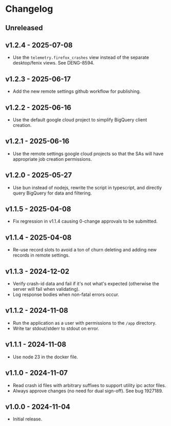 # Changelog

## Unreleased

## v1.2.4 - 2025-07-08
- Use the `telemetry.firefox_crashes` view instead of the separate desktop/fenix views. See
  DENG-8594.

## v1.2.3 - 2025-06-17
- Add the new remote settings github workflow for publishing.

## v1.2.2 - 2025-06-16
- Use the default google cloud project to simplify BigQuery client creation.

## v1.2.1 - 2025-06-16
- Use the remote settings google cloud projects so that the SAs will have appropriate job creation
  permissions.

## v1.2.0 - 2025-05-27
- Use bun instead of nodejs, rewrite the script in typescript, and directly query BigQuery for data
  and filtering.

## v1.1.5 - 2025-04-08
- Fix regression in v1.1.4 causing 0-change approvals to be submitted.

## v1.1.4 - 2025-04-08
- Re-use record slots to avoid a ton of churn deleting and adding new records in remote settings.

## v1.1.3 - 2024-12-02
- Verify crash-id data and fail if it's not what's expected (otherwise the server will fail when
  validating).
- Log response bodies when non-fatal errors occur.

## v1.1.2 - 2024-11-08
- Run the application as a user with permissions to the `/app` directory.
- Write tar stdout/stderr to stdout on error.

## v1.1.1 - 2024-11-08
- Use node 23 in the docker file.

## v1.1.0 - 2024-11-07
- Read crash id files with arbitrary suffixes to support utility ipc actor files.
- Always approve changes (no need for dual sign-off). See bug 1927189.

## v1.0.0 - 2024-11-04
- Initial release.
